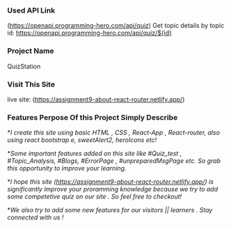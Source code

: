 ### Used API Link

(https://openapi.programming-hero.com/api/quiz)
Get topic details by topic id: https://openapi.programming-hero.com/api/quiz/${id}

### Project Name

QuizStation

### Visit This Site

live site: (https://assignment9-about-react-router.netlify.app/)

### Features Perpose Of this Project Simply Describe

\*_I create this site using basic HTML , CSS , React-App , React-router, also using react bootstrap e, sweetAlert2, heroIcons etc!_

\*_Some important features added on this site like #Quiz_test , #Topic_Analysis, #Blogs, #ErrorPage , #unpreparedMsgPage etc. So grab this opportunity to improve your learning._

\*_I hope this site (https://assignment9-about-react-router.netlify.app/) is significantly improve your proramming knowledge because we try to add some competetive quiz on our site . So feel free to checkout!_

\*_We also try to add some new features for our visitors || learners . Stay connected with us !_
